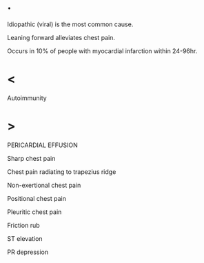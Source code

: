 # .

Idiopathic (viral) is the most common cause.

Leaning forward alleviates chest pain.

Occurs in 10% of people with myocardial infarction within 24-96hr.

# <

Autoimmunity

# >

PERICARDIAL EFFUSION

Sharp chest pain

Chest pain radiating to trapezius ridge

Non-exertional chest pain

Positional chest pain

Pleuritic chest pain

Friction rub

ST elevation

PR depression
